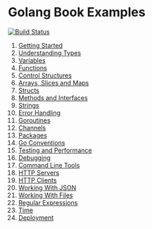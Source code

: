 # Golang Book Examples

[![Build Status](https://travis-ci.org/shapeshed/golang-book-examples.svg?branch=master)](https://travis-ci.org/shapeshed/golang-book-examples)

1. [Getting Started][1]
2. [Understanding Types][2]
3. [Variables][3]
4. [Functions][4]
5. [Control Structures][5]
6. [Arrays, Slices and Maps][6]
7. [Structs][7]
8. [Methods and Interfaces][8]
9. [Strings][9]
10. [Error Handling][10]
11. [Goroutines][11]
12. [Channels][12]
13. [Packages][13]
14. [Go Conventions][14]
15. [Testing and Performance][15]
16. [Debugging][16]
17. [Command Line Tools][17] 
18. [HTTP Servers][18]
19. [HTTP Clients][19]
20. [Working With JSON][20]
21. [Working With Files][21]
22. [Regular Expressions][22]
23. [Time][23]
24. [Deployment][24]

[1]: hour01
[2]: hour02
[3]: hour03
[4]: hour04
[5]: hour05
[6]: hour06
[7]: hour07
[8]: hour08
[9]: hour09
[10]: hour10
[11]: hour11
[12]: hour12
[13]: hour13
[14]: hour14
[15]: hour15
[16]: hour16
[17]: hour17
[18]: hour18
[19]: hour19
[20]: hour20
[21]: hour21
[22]: hour22
[23]: hour23
[24]: hour24
